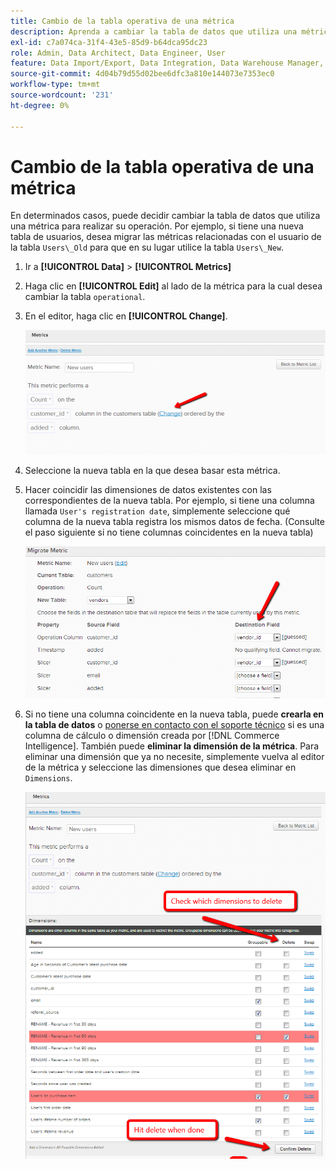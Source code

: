 ```yaml
---
title: Cambio de la tabla operativa de una métrica
description: Aprenda a cambiar la tabla de datos que utiliza una métrica para realizar su operación.
exl-id: c7a074ca-31f4-43e5-85d9-b64dca95dc23
role: Admin, Data Architect, Data Engineer, User
feature: Data Import/Export, Data Integration, Data Warehouse Manager, Commerce Tables
source-git-commit: 4d04b79d55d02bee6dfc3a810e144073e7353ec0
workflow-type: tm+mt
source-wordcount: '231'
ht-degree: 0%

---
```


# Cambio de la tabla operativa de una métrica

En determinados casos, puede decidir cambiar la tabla de datos que utiliza una métrica para realizar su operación. Por ejemplo, si tiene una nueva tabla de usuarios, desea migrar las métricas relacionadas con el usuario de la tabla `Users\_Old` para que en su lugar utilice la tabla `Users\_New`.

1. Ir a **[!UICONTROL Data]** > **[!UICONTROL Metrics]**
1. Haga clic en **[!UICONTROL Edit]** al lado de la métrica para la cual desea cambiar la tabla `operational`.
1. En el editor, haga clic en **[!UICONTROL Change]**.

   ![Página de definición de métrica que muestra la configuración de tabla operativa](../../assets/change-metrics-1.png)
1. Seleccione la nueva tabla en la que desea basar esta métrica.
1. Hacer coincidir las dimensiones de datos existentes con las correspondientes de la nueva tabla. Por ejemplo, si tiene una columna llamada `User's registration date`, simplemente seleccione qué columna de la nueva tabla registra los mismos datos de fecha. (Consulte el paso siguiente si no tiene columnas coincidentes en la nueva tabla)

   ![Menú desplegable de selección de tabla que muestra las tablas disponibles](../../assets/change-metrics-2.png)

1. Si no tiene una columna coincidente en la nueva tabla, puede **crearla en la tabla de datos** o [ponerse en contacto con el soporte técnico](https://experienceleague.adobe.com/docs/commerce-knowledge-base/kb/troubleshooting/miscellaneous/mbi-service-policies.html?lang=es) si es una columna de cálculo o dimensión creada por [!DNL Commerce Intelligence]. También puede **eliminar la dimensión de la métrica**. Para eliminar una dimensión que ya no necesite, simplemente vuelva al editor de la métrica y seleccione las dimensiones que desea eliminar en `Dimensions`.

   ![Menú desplegable de selección de columna operativa](../../assets/change-metrics-3.png)
